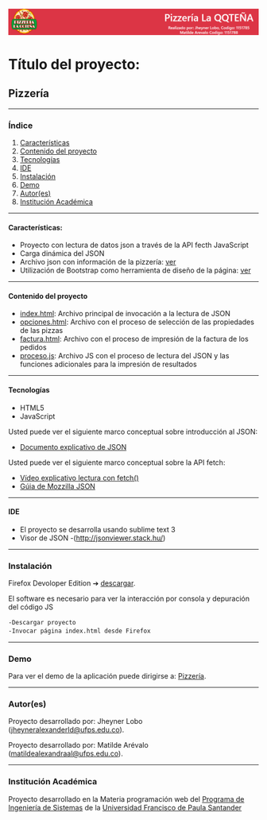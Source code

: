 ![Pizzería](./images/cabecera.png)
# Título del proyecto:

## Pizzería
***
### Índice
1. [Características](#caracter-sticas-)
2. [Contenido del proyecto](#contenido-del-proyecto)
3. [Tecnologías](#tecnologías)
4. [IDE](#ide)
5. [Instalación](#instalación)
6. [Demo](#demo)
7. [Autor(es)](#autores)
8. [Institución Académica](#institución-académica)
***

#### Características:

  - Proyecto con lectura de datos json a través de la API fecth JavaScript
  - Carga dinámica del JSON 
  - Archivo json con información de la pizzería: [ver](https://raw.githubusercontent.com/madarme/persistencia/main/pizza.json)
  - Utilización de Bootstrap como herramienta de diseño de la página: [ver](https://getbootstrap.com/)
***
  #### Contenido del proyecto
  - [index.html](https://gitlab.com/Wolf21/pizzeria/-/blob/master/index.html): Archivo principal de invocación a la lectura de JSON
  - [opciones.html](https://gitlab.com/Wolf21/pizzeria/-/blob/master/html/opciones.html): Archivo con el proceso de selección de las propiedades de las pizzas
  - [factura.html](https://gitlab.com/Wolf21/pizzeria/-/blob/master/html/factura.html): Archivo con el proceso de impresión de la factura de los pedidos
  - [proceso.js](https://gitlab.com/Wolf21/pizzeria/-/blob/master/js/pizzeria.js): Archivo JS con el proceso de lectura del JSON y las funciones adicionales para la impresión de resultados
  

***
#### Tecnologías

  - HTML5
  - JavaScript

    
Usted puede ver el siguiente marco conceptual sobre introducción al JSON:

  - [Documento explicativo de JSON](https://www.json.org/json-es.html)

Usted puede ver el siguiente marco conceptual sobre la API fetch:

  - [Vídeo explicativo lectura con fetch()](https://www.youtube.com/watch?v=xqBvtvXh9Z4)
  - [Gúia de Mozzilla JSON](https://developer.mozilla.org/es/docs/Learn/JavaScript/Objects/JSON)
  
  ***
#### IDE

- El proyecto se desarrolla usando sublime text 3 
- Visor de JSON -(http://jsonviewer.stack.hu/)

***
### Instalación

Firefox Devoloper Edition ➔ [descargar](https://www.mozilla.org/es-ES/firefox/developer/).

El software es necesario para ver la interacción por consola y depuración del código JS


```sh
-Descargar proyecto
-Invocar página index.html desde Firefox 
```

***
### Demo

Para ver el demo de la aplicación puede dirigirse a: [Pizzería](http://ufps21.madarme.co/Pizzeria/).

***
### Autor(es)
Proyecto desarrollado por: Jheyner Lobo (<jheyneralexanderld@ufps.edu.co>).

Proyecto desarrollado por: Matilde Arévalo (<matildealexandraal@ufps.edu.co>).

***
### Institución Académica   
Proyecto desarrollado en la Materia programación web del  [Programa de Ingeniería de Sistemas] de la [Universidad Francisco de Paula Santander]


   [Programa de Ingeniería de Sistemas]:<https://ingsistemas.cloud.ufps.edu.co/>
   [Universidad Francisco de Paula Santander]:<https://ww2.ufps.edu.co/>
   
